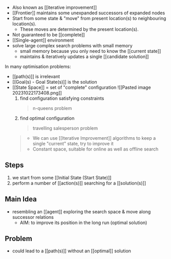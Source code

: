 - Also known as [[iterative improvement]]
- [[Frontier]] maintains some unexpanded successors of expanded nodes
- Start from some state & "move" from present location(s) to neighbouring location(s). 
	- These moves are determined by the present location(s).
- Not guaranteed to be [[complete]]
- [[Single-agent]] environment
- solve large complex search problems with small memory
	- small memory because you only need to know the [[current state]]
	- maintains & iteratively updates a single [[candidate solution]]

In many optimisation problems:
- [[path(s)]] is irrelevant
- [[Goal(s) - Goal State(s)]] is the solution
- [[State Space]] = set of "complete" configuration
	![[Pasted image 20231022173408.png]]
	1. find configuration satisfying constraints
		> n-queens problem
	2. find optimal configuration
		>travelling salesperson problem
	>- We can use [[Iterative Improvement]] algorithms to keep a single "current" state, try to improve it
	>- Constant space, suitable for online as well as offline search

## Steps
1. we start from some [[Initial State (Start State)]]
2. perform a number of [[action(s)]] searching for a [[solution(s)]]

## Main Idea
- resembling an [[agent]] exploring the search space & move along successor relations
	- AIM: to improve its position in the long run (optimal solution)

## Problem
- could lead to a [[path(s)]] without an [[optimal]] solution